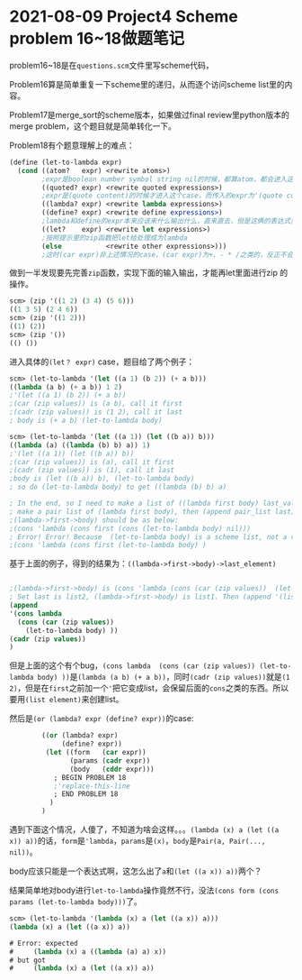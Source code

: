 # 2021-08-09 Project4 Scheme problem 16~18做题笔记



problem16~18是在`questions.scm`文件里写scheme代码，



Problem16算是简单重复一下scheme里的递归，从而逐个访问scheme list里的内容。



Problem17是merge_sort的scheme版本，如果做过final review里python版本的merge problem，这个题目就是简单转化一下。



Problem18有个题意理解上的难点：

```scheme
(define (let-to-lambda expr)
  (cond ((atom?   expr) <rewrite atoms>)
        ;expr是boolean number symbol string nil的时候，都算atom，都会进入这个case
        ((quoted? expr) <rewrite quoted expressions>)
        ;expr是(quote content)的时候才进入这个case，而传入的expr为'(quote content)。因为'之后的expr	就是里面的内容。例如''hello才会进入这个case，而且expr是(quote hello)；而‘(1 2)就不会进入这个case，因为(car expr)是1，所以进入atom那个case。
        ((lambda? expr) <rewrite lambda expressions>)
        ((define? expr) <rewrite define expressions>)
        ;lambda和define的expr本来应该来什么输出什么，直来直去，但是这俩的表达式里面可能会含有let statement，所以要拆开来处理，把里面的内容再递归一次。
        ((let?    expr) <rewrite let expressions>)
        ;按照提示里的zip函数把let给处理成为lambda
        (else           <rewrite other expressions>)))
		;这时(car expr)非上述情况的case，(car expr)为+、- * /之类的，反正不会在内部出现let statement
```





做到一半发现要先完善`zip`函数，实现下面的输入输出，才能再let里面进行zip 的操作。

```scheme
scm> (zip '((1 2) (3 4) (5 6)))
((1 3 5) (2 4 6))
scm> (zip '((1 2)))
((1) (2))
scm> (zip '())
(() ())
```

进入具体的`(let？ expr)` case，题目给了两个例子：

```scheme
scm> (let-to-lambda '(let ((a 1) (b 2)) (+ a b)))
((lambda (a b) (+ a b)) 1 2)
;'(let ((a 1) (b 2)) (+ a b))
;(car (zip values)) is (a b), call it first
;(cadr (zip values)) is (1 2), call it last
; body is (+ a b) (let-to-lambda body)
```



```scheme
scm> (let-to-lambda '(let ((a 1)) (let ((b a)) b)))
((lambda (a) ((lambda (b) b) a)) 1)
;'(let ((a 1)) (let ((b a)) b))
;(car (zip values)) is (a), call it first
;(cadr (zip values)) is (1), call it last
;body is (let ((b a)) b), (let-to-lambda body)
; so do (let-to-lambda body) to get ((lambda (b) b) a)

; In the end, so I need to make a list of ((lambda first body) last_value)
; make a pair list of (lambda first body), then (append pair_list last)
;(lambda->first->body) should be as below:
;(cons 'lambda (cons first (cons (let-to-lambda body) nil))) 
; Error! Error! Because  (let-to-lambda body) is a scheme list, not a value, so it's ok to simply (cons first body)
;(cons 'lambda (cons first (let-to-lambda body) )
```

基于上面的例子，得到的结果为：`((lambda->first->body)->last_element)`
```scheme

;(lambda->first->body) is (cons 'lambda (cons (car (zip values))  (let-to-lambda (cadr (zip values))) )
; Set last is list2, (lambda->first->body) is list1. Then (append '(list1) list2) will get the result of (list1 list2_element)
(append
'(cons lambda 
  (cons (car (zip values))
    (let-to-lambda body) ))
(cadr (zip values))
)
```

但是上面的这个有个bug，`(cons lambda  (cons (car (zip values)) (let-to-lambda body) ))`是`(lambda (a b) (+ a b))`，同时`(cadr (zip values))`就是`(1 2)`，但是在`first`之前加一个`'`把它变成list，会保留后面的`cons`之类的东西。所以要用`(list element)`来创建list。



然后是`(or (lambda? expr (define? expr))`的case:

```scheme
        ((or (lambda? expr)
             (define? expr))
         (let ((form   (car expr))
               (params (cadr expr))
               (body   (cddr expr)))
           ; BEGIN PROBLEM 18
           ;'replace-this-line
           ; END PROBLEM 18
          )
        )
```



遇到下面这个情况，人傻了，不知道为啥会这样。。。`(lambda (x) a (let ((a x)) a))`的话，`form`是`'lambda`，`params`是`(x)`，`body`是`Pair(a, Pair(..., nil))`。

body应该只能是一个表达式啊，这怎么出了`a`和`(let ((a x)) a))`两个？

结果简单地对body进行`let-to-lambda`操作竟然不行，没法`(cons form (cons params (let-to-lambda body)))`了。

```scheme
scm> (let-to-lambda '(lambda (x) a (let ((a x)) a)))
(lambda (x) a (let ((a x)) a))

# Error: expected
#     (lambda (x) a ((lambda (a) a) x))
# but got
#     (lambda (x) a (let ((a x)) a))
```


